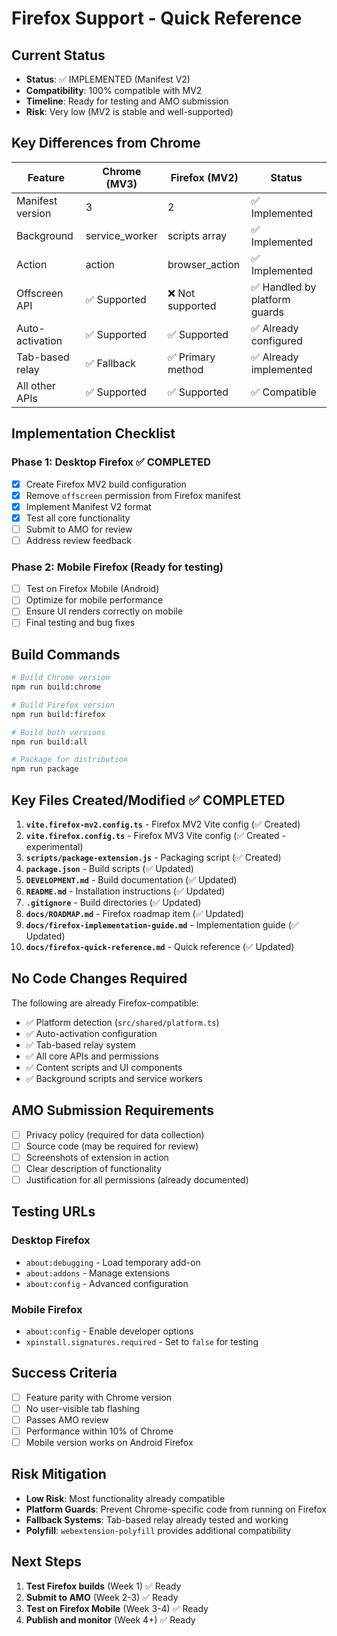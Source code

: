 # Firefox Support - Quick Reference

## Current Status
- **Status**: ✅ IMPLEMENTED (Manifest V2)
- **Compatibility**: 100% compatible with MV2
- **Timeline**: Ready for testing and AMO submission
- **Risk**: Very low (MV2 is stable and well-supported)

## Key Differences from Chrome

| Feature | Chrome (MV3) | Firefox (MV2) | Status |
|---------|--------------|---------------|--------|
| Manifest version | 3 | 2 | ✅ Implemented |
| Background | service_worker | scripts array | ✅ Implemented |
| Action | action | browser_action | ✅ Implemented |
| Offscreen API | ✅ Supported | ❌ Not supported | ✅ Handled by platform guards |
| Auto-activation | ✅ Supported | ✅ Supported | ✅ Already configured |
| Tab-based relay | ✅ Fallback | ✅ Primary method | ✅ Already implemented |
| All other APIs | ✅ Supported | ✅ Supported | ✅ Compatible |

## Implementation Checklist

### Phase 1: Desktop Firefox ✅ COMPLETED
- [x] Create Firefox MV2 build configuration
- [x] Remove `offscreen` permission from Firefox manifest
- [x] Implement Manifest V2 format
- [x] Test all core functionality
- [ ] Submit to AMO for review
- [ ] Address review feedback

### Phase 2: Mobile Firefox (Ready for testing)
- [ ] Test on Firefox Mobile (Android)
- [ ] Optimize for mobile performance
- [ ] Ensure UI renders correctly on mobile
- [ ] Final testing and bug fixes

## Build Commands

```bash
# Build Chrome version
npm run build:chrome

# Build Firefox version
npm run build:firefox

# Build both versions
npm run build:all

# Package for distribution
npm run package
```

## Key Files Created/Modified ✅ COMPLETED

1. **`vite.firefox-mv2.config.ts`** - Firefox MV2 Vite config (✅ Created)
2. **`vite.firefox.config.ts`** - Firefox MV3 Vite config (✅ Created - experimental)
3. **`scripts/package-extension.js`** - Packaging script (✅ Created)
4. **`package.json`** - Build scripts (✅ Updated)
5. **`DEVELOPMENT.md`** - Build documentation (✅ Updated)
6. **`README.md`** - Installation instructions (✅ Updated)
7. **`.gitignore`** - Build directories (✅ Updated)
8. **`docs/ROADMAP.md`** - Firefox roadmap item (✅ Updated)
9. **`docs/firefox-implementation-guide.md`** - Implementation guide (✅ Updated)
10. **`docs/firefox-quick-reference.md`** - Quick reference (✅ Updated)

## No Code Changes Required

The following are already Firefox-compatible:
- ✅ Platform detection (`src/shared/platform.ts`)
- ✅ Auto-activation configuration
- ✅ Tab-based relay system
- ✅ All core APIs and permissions
- ✅ Content scripts and UI components
- ✅ Background scripts and service workers

## AMO Submission Requirements

- [ ] Privacy policy (required for data collection)
- [ ] Source code (may be required for review)
- [ ] Screenshots of extension in action
- [ ] Clear description of functionality
- [ ] Justification for all permissions (already documented)

## Testing URLs

### Desktop Firefox
- `about:debugging` - Load temporary add-on
- `about:addons` - Manage extensions
- `about:config` - Advanced configuration

### Mobile Firefox
- `about:config` - Enable developer options
- `xpinstall.signatures.required` - Set to `false` for testing

## Success Criteria

- [ ] Feature parity with Chrome version
- [ ] No user-visible tab flashing
- [ ] Passes AMO review
- [ ] Performance within 10% of Chrome
- [ ] Mobile version works on Android Firefox

## Risk Mitigation

- **Low Risk**: Most functionality already compatible
- **Platform Guards**: Prevent Chrome-specific code from running on Firefox
- **Fallback Systems**: Tab-based relay already tested and working
- **Polyfill**: `webextension-polyfill` provides additional compatibility

## Next Steps

1. **Test Firefox builds** (Week 1) ✅ Ready
2. **Submit to AMO** (Week 2-3) ✅ Ready
3. **Test on Firefox Mobile** (Week 3-4) ✅ Ready
4. **Publish and monitor** (Week 4+) ✅ Ready
